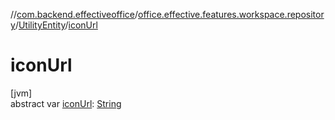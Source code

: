 //[com.backend.effectiveoffice](../../../index.md)/[office.effective.features.workspace.repository](../index.md)/[UtilityEntity](index.md)/[iconUrl](icon-url.md)

# iconUrl

[jvm]\
abstract var [iconUrl](icon-url.md): [String](https://kotlinlang.org/api/latest/jvm/stdlib/kotlin/-string/index.html)
